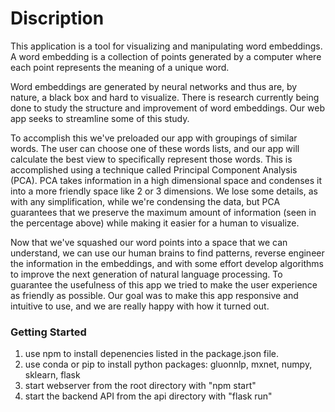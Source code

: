 # Discription

This application is a tool for visualizing and manipulating word embeddings. A word embedding is a collection of points generated by a computer where each point represents the meaning of a unique word. 

Word embeddings are generated by neural networks and thus are, by nature, a black box and hard to visualize. There is research currently being done to study the structure and improvement of word embeddings. Our web app seeks to streamline some of this study. 

To accomplish this we've preloaded our app with groupings of similar words. The user can choose one of these words lists, and our app will calculate the best view to specifically represent those words. This is accomplished using a technique called Principal Component Analysis (PCA). PCA takes information in a high dimensional space and condenses it into a more friendly space like 2 or 3 dimensions. We lose some details, as with any simplification, while we're condensing the data, but PCA guarantees that we preserve the maximum amount of information (seen in the percentage above) while making it easier for a human to visualize.

Now that we've squashed our word points into a space that we can understand, we can use our human brains to find patterns, reverse engineer the information in the embeddings, and with some effort develop algorithms to improve the next generation of natural language processing. To guarantee the usefulness of this app we tried to make the user experience as friendly as possible. Our goal was to make this app responsive and intuitive to use, and we are really happy with how it turned out.

### Getting Started

1. use npm to install depenencies listed in the package.json file.
2. use conda or pip to install python packages:
    gluonnlp,
    mxnet,
    numpy,
    sklearn,
    flask
3. start webserver from the root directory with "npm start"
4. start the backend API from the api directory with "flask run"


